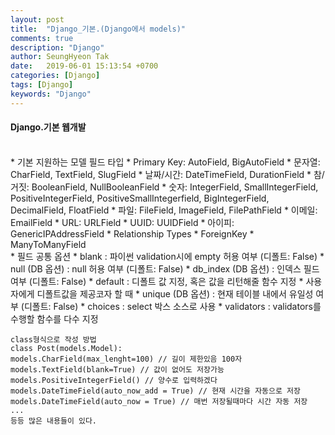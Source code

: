 ```yaml
---
layout: post
title:  "Django_기본.(Django에서 models)"
comments: true
description: "Django"
author: SeungHyeon Tak
date:   2019-06-01 15:13:54 +0700
categories: [Django]
tags: [Django]
keywords: "Django"
---
```

#### Django.기본 웹개발
<br>
* 기본 지원하는 모델 필드 타입
  * Primary Key: AutoField, BigAutoField
  * 문자열: CharField, TextField, SlugField
  * 날짜/시간: DateTimeField, DurationField
  * 참/거짓: BooleanField, NullBooleanField
  * 숫자: IntegerField, SmallIntegerField, PositiveIntegerField, PositiveSmallIntegerfield, BigIntegerField, DecimalField, FloatField
  * 파일: FileField, ImageField, FilePathField
  * 이메일: EmailField
  * URL: URLField
  * UUID: UUIDField
  * 아이피: GenericIPAddressField
  * Relationship Types
    * ForeignKey
    * ManyToManyField
<br>
* 필드 공통 옵션
  * blank : 파이썬 validation시에 empty 허용 여부 (디폴트: False)
  * null (DB 옵션) : null 허용 여부 (디폴트: False)
  * db_index (DB 옵션) : 인덱스 필드 여부 (디폴트: False)
  * default : 디폴트 값 지정, 혹은 값을 리턴해줄 함수 지정
  * 사용자에게 디폴트값을 제공코자 할 때
  * unique (DB 옵션) : 현재 테이블 내에서 유일성 여부 (디폴트: False)
  * choices : select 박스 소스로 사용
  * validators : validators를 수행할 함수를 다수 지정
<br>

```
class형식으로 작성 방법
class Post(models.Model):
models.CharField(max_lenght=100) // 길이 제한있음 100자
models.TextField(blank=True) // 값이 없어도 저장가능
models.PositiveIntegerField() // 양수로 입력하겠다
models.DateTimeField(auto_now_add = True) // 현재 시간을 자동으로 저장
models.DateTimeField(auto_now = True) // 매번 저장될때마다 시간 자동 저장
...
등등 많은 내용들이 있다.
```
